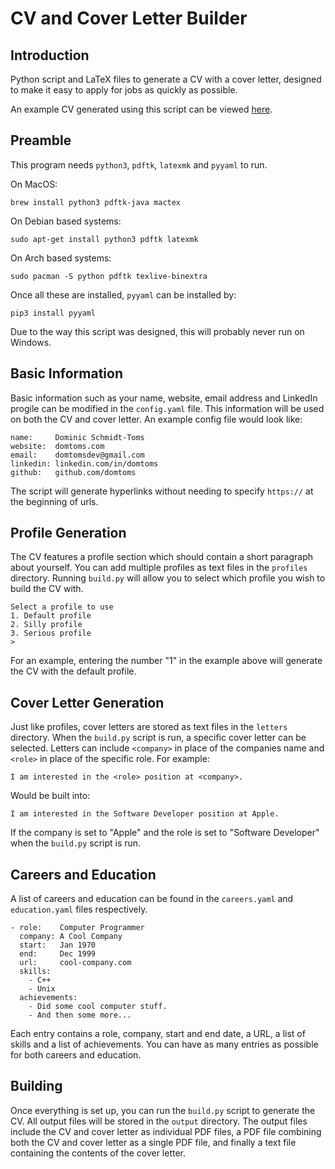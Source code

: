 # CV and Cover Letter Builder

## Introduction

Python script and LaTeX files to generate a CV with a cover letter, designed to make it easy to apply for jobs as quickly as possible.

An example CV generated using this script can be viewed [here](https://domtoms.com/files/cv.pdf).

## Preamble
This program needs `python3`, `pdftk`, `latexmk` and `pyyaml` to run.

On MacOS:

```
brew install python3 pdftk-java mactex
```

On Debian based systems:

```
sudo apt-get install python3 pdftk latexmk
```

On Arch based systems:

```
sudo pacman -S python pdftk texlive-binextra
```

Once all these are installed, `pyyaml` can be installed by:

```
pip3 install pyyaml
```

Due to the way this script was designed, this will probably never run on Windows.

## Basic Information

Basic information such as your name, website, email address and LinkedIn progile can be modified in the `config.yaml` file. This information will be used on both the CV and cover letter. An example config file would look like:

```
name:     Dominic Schmidt-Toms
website:  domtoms.com
email:    domtomsdev@gmail.com
linkedin: linkedin.com/in/domtoms
github:   github.com/domtoms
```

The script will generate hyperlinks without needing to specify `https://` at the beginning of urls.

## Profile Generation

The CV features a profile section which should contain a short paragraph about yourself. You can add multiple profiles as text files in the `profiles` directory. Running `build.py` will allow you to select which profile you wish to build the CV with.

```
Select a profile to use
1. Default profile
2. Silly profile
3. Serious profile
>
```

For an example, entering the number "1" in the example above will generate the CV with the default profile.

## Cover Letter Generation

Just like profiles, cover letters are stored as text files in the `letters` directory. When the `build.py` script is run, a specific cover letter can be selected. Letters can include `<company>` in place of the companies name and `<role>` in place of the specific role. For example:

```
I am interested in the <role> position at <company>.
```

Would be built into:

```
I am interested in the Software Developer position at Apple.
```

If the company is set to "Apple" and the role is set to "Software Developer" when the `build.py` script is run.

## Careers and Education

A list of careers and education can be found in the `careers.yaml` and `education.yaml` files respectively.

```
- role:    Computer Programmer
  company: A Cool Company
  start:   Jan 1970
  end:     Dec 1999
  url:     cool-company.com
  skills:
    - C++
    - Unix
  achievements:
    - Did some cool computer stuff.
    - And then some more...
```

Each entry contains a role, company, start and end date, a URL, a list of skills and a list of achievements. You can have as many entries as possible for both careers and education.

## Building

Once everything is set up, you can run the `build.py` script to generate the CV. All output files will be stored in the `output` directory. The output files include the CV and cover letter as individual PDF files, a PDF file combining both the CV and cover letter as a single PDF file, and finally a text file containing the contents of the cover letter.


